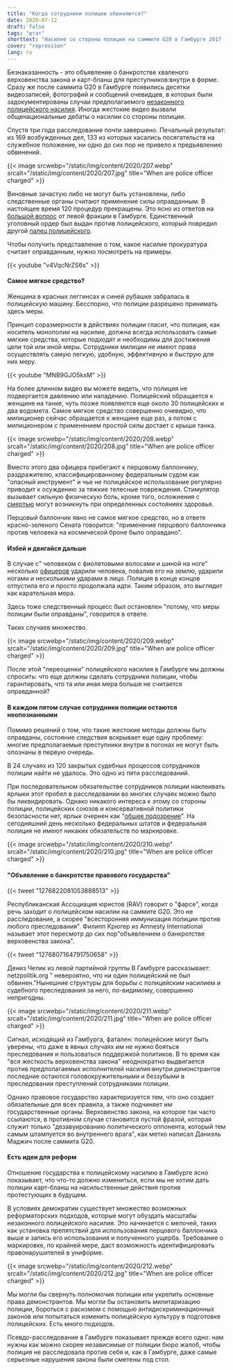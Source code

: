 ```yaml
---
title: "Когда сотрудники полиции обвиняются?"
date: 2020-07-12
draft: false
tags: "штат"
shorttext: "Насилие со стороны полиции на саммите G20 в Гамбурге 2017 - Ни один сотрудник полиции не был обвинен в насилии со стороны полиции. Когда виновные обвиняются?"
cover: "repression"
lang: ru
---
```


Безнаказанность - это объявление о банкротстве хваленого верховенства закона и карт-бланш для преступников:внутри в форме. Сразу же после саммита G20 в Гамбурге появились десятки видеозаписей, фотографий и сообщений очевидцев, в которых были задокументированы случаи предполагаемого [незаконного полицейского насилия](https://g20-doku.org/ "Wir dokumentieren Polizeigewalt und Grundrechtsverletzungen"). Иногда жестокие видео вызвали общенациональные дебаты о насилии со стороны полиции.

Спустя три года расследование почти завершено. Печальный результат: из 169 возбужденных дел, 133 из которых касались посягательств на служебное положение, ни одно до сих пор не привело к предъявлению обвинений.

{{< image srcwebp="/static/img/content/2020/207.webp" srcalt="/static/img/content/2020/207.jpg" title="When are police officer charged" >}}

Виновные зачастую либо не могут быть установлены, либо следственные органы считают применение силы оправданным. В настоящее время 120 процедур прекращены. Это ясно из ответов на [большой вопрос](/static/downloads/verfahren_gegen_polizeibedienstete_im_rahmen_des_g20_gipfels_und_der_gipfelproteste.pdf "Große Anfrage der Linken") от левой фракции в Гамбурге. Единственный уголовный ордер был выдан против полицейского, который повредил другой [палец полицейского](/static/downloads/verfahren_gegen_polizeibedienstete_im_rahmen_des_g20_gipfels_und_der_gipfelproteste_vi.pdf "Schriftliche Kleine Anfrage der Abgeordneten Christiane Schneider und Cansu Özdemir").

Чтобы получить представление о том, какое насилие прокуратура считает оправданным, нужно посмотреть на примеры.

{{< youtube "v4VqcNrZS6s" >}}

#### Самое мягкое средство?

Женщина в красных леггинсах и синей рубашке забралась в полицейскую машину. Бесспорно, что полиции разрешено принимать здесь меры.

Принцип соразмерности в действиях полиции гласит, что полиция, как носитель монополии на насилие, должна всегда использовать самые мягкие средства, которые подходят и необходимы для достижения цели той или иной меры. Сотрудники милиции не имеют права осуществлять самую легкую, удобную, эффективную и быструю для них меру.

{{< youtube "MNB9GJO5kxM" >}}

На более длинном видео вы можете видеть, что полиция не подвергается давлению или нападению. Полицейский обращается к женщине на танке, чуть позже появляются еще около 30 полицейских и два водомета. Самое мягкое средство совершенно очевидно, что милиционер сейчас обращается к женщине еще раз, а потом с милиционером с применением простой силы достает с крыши танка.

{{< image srcwebp="/static/img/content/2020/208.webp" srcalt="/static/img/content/2020/208.jpg" title="When are police officer charged" >}}

Вместо этого два офицера прибегают к перцовому баллончику, раздражителю, классифицированному федеральным судом как "опасный инструмент" и чье не полицейское использование регулярно приводит к осуждению за тяжкие телесные повреждения. Стимулятор вызывает сильную физическую боль, кроме того, осложнения с [смертью](https://www.ncjrs.gov/App/publications/abstract.aspx?ID=155396 "Pepper Spray Update: More Fatalities, More Questions") могут возникнуть при определенных состояниях здоровья.

Перцовый баллончик явно не самое мягкое средство, но в ответе красно-зеленого Сената говорится: "применение перцового баллончика против человека на космической броне было оправдано".

#### Избей и двигайся дальше

В случае с" человеком с фиолетовыми волосами и шиной на ноге" несколько [офицеров](https://g20-doku.org//index.html@p=459.html "Am Boden liegende Person wird mehrfach ins Gesicht geboxt") ударили человека, повалив его на землю, ударили ногами и несколькими ударами в лицо. Полиция в конце концов отпустила его и просто продолжала идти. Таким образом, это выглядит как карательная мера.

Здесь тоже следственный процесс был остановлен "потому, что меры полиции были оправданы", говорится в ответе.

Таких случаев множество.

{{< image srcwebp="/static/img/content/2020/209.webp" srcalt="/static/img/content/2020/209.jpg" title="When are police officer charged" >}}

После этой "переоценки" полицейского насилия в Гамбурге мы должны спросить: что еще должны сделать сотрудники полиции, чтобы гарантировать, что та или иная мера больше не считается оправданной?

#### В каждом пятом случае сотрудники полиции остаются неопознанными

Помимо решений о том, что такие жестокие методы должны быть оправданы, состояние следствия вскрывает еще одну проблему: многие предполагаемые преступники внутри в погонах не могут быть опознаны в первую очередь.

В 24 случаях из 120 закрытых судебных процессов сотрудников полиции найти не удалось. Это одно из пяти расследований.

При последовательном обязательстве сотрудников полиции наклеивать ярлыки этот пробел в расследовании во многих случаях можно было бы ликвидировать. Однако никакого интереса к этому со стороны полиции, полицейских союзов и консервативной политики безопасности нет, ярлык очернен как "[общее подозрение](https://www.bpb.de/dialog/netzdebatte/263692/contra-kennzeichnungspflicht-fuer-polizistinnen-und-polizisten "Contra: Kennzeichnungspflicht für Polizistinnen und Polizisten")". На сегодняшний день несколько федеральных штатов и федеральная полиция не имеют никаких обязательств по маркировке.

{{< image srcwebp="/static/img/content/2020/210.webp" srcalt="/static/img/content/2020/210.jpg" title="When are police officer charged" >}}

#### "Объявление о банкротстве правового государства"

{{< tweet "1276822081053888513" >}}

Республиканская Ассоциация юристов (RAV) говорит о "фарсе", когда речь заходит о полицейском насилии на саммите G20. Это не расследование, а скорее "всесторонняя иммунизация полиции против любого преследования". Филипп Крюгер из Amnesty International называет этот пересмотр до сих пор"объявлением о банкротстве верховенства закона".

{{< tweet "1276807164791750658" >}}

Дениз Челик из левой партийной группы В Гамбурге рассказывает: netzpolitik.org " невероятно, что ни один полицейский не был обвинен."Нынешние структуры для борьбы с полицейским насилием и судебного преследования за него, по-видимому, совершенно непригодны.

{{< image srcwebp="/static/img/content/2020/211.webp" srcalt="/static/img/content/2020/211.jpg" title="When are police officer charged" >}}

Сигнал, исходящий из Гамбурга, фатален: полицейские могут быть уверены, что даже в явных случаях им не нужно бояться преследования и пользоваться поддержкой политиков. В то время как "вся жесткость верховенства закона" неоднократно выдвигается против предполагаемых исполнителей насилия:внутри демонстрантов последние остаются головокружительными и беззубыми в преследовании преступлений сотрудниками полиции.

Однако правовое государство характеризуется тем, что оно создает обязательные для всех правила, а также подчиняет им государственные органы. Верховенство закона, на которое так часто ссылаются, в противном случае становится пустой фразой, которая служит только "дезавуированию политического оппонента, который тем самым штампуется во внутреннего врага", как метко написал Даниэль Маджич после саммита G20.

#### Есть идеи для реформ

Отношение государства к полицейскому насилию в Гамбурге ясно показывает, что что-то должно измениться, если мы не хотим дать полиции карт-бланш на насильственные действия против протестующих в будущем.

В условиях демократии существует множество возможных реформаторских подходов, которые могут обуздать масштабы незаконного полицейского насилия. Это начинается с мелочей, таких как установка препятствий для использования перцового баллончика выше и запись его использования и полученного ущерба. Требование о маркировке, по крайней мере, даст возможность идентифицировать правонарушителей в униформе.

{{< image srcwebp="/static/img/content/2020/212.webp" srcalt="/static/img/content/2020/212.jpg" title="When are police officer charged" >}}

Мы могли бы свернуть полномочия полиции или укрепить основные права демонстрантов. Мы могли бы остановить милитаризацию полиции, бороться с расизмом с помощью антидискриминационных законов или попытаться изменить полицейскую культуру в подготовке полицейских. Есть много подходов.

Псевдо-расследование в Гамбурге показывает прежде всего одно: нам нужны как можно скорее независимые от полиции бюро жалоб, чтобы полиция не расследовала против себя и, как в Гамбурге, даже самые серьезные нарушения закона были сметены под стол.
